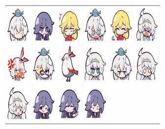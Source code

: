<table border="0">
  <tr>
    <td align="center">
      <img src="../../image/HONKAI3-Star/HONKAI3-Star_1.gif" height="120" width="120" />
    </td>
    <td align="center">
      <img src="../../image/HONKAI3-Star/HONKAI3-Star_10.gif" height="120" width="120" />
    </td>
    <td align="center">
      <img src="../../image/HONKAI3-Star/HONKAI3-Star_11.gif" height="120" width="120" />
    </td>
    <td align="center">
      <img src="../../image/HONKAI3-Star/HONKAI3-Star_12.gif" height="120" width="120" />
    </td>
    <td align="center">
      <img src="../../image/HONKAI3-Star/HONKAI3-Star_13.gif" height="120" width="120" />
    </td>
    <td align="center">
      <img src="../../image/HONKAI3-Star/HONKAI3-Star_14.gif" height="120" width="120" />
    </td>
  </tr>
  <tr>
    <td align="center">
      <img src="../../image/HONKAI3-Star/HONKAI3-Star_15.gif" height="120" width="120" />
    </td>
    <td align="center">
      <img src="../../image/HONKAI3-Star/HONKAI3-Star_16.gif" height="120" width="120" />
    </td>
    <td align="center">
      <img src="../../image/HONKAI3-Star/HONKAI3-Star_2.gif" height="120" width="120" />
    </td>
    <td align="center">
      <img src="../../image/HONKAI3-Star/HONKAI3-Star_3.gif" height="120" width="120" />
    </td>
    <td align="center">
      <img src="../../image/HONKAI3-Star/HONKAI3-Star_4.gif" height="120" width="120" />
    </td>
    <td align="center">
      <img src="../../image/HONKAI3-Star/HONKAI3-Star_5.gif" height="120" width="120" />
    </td>
  </tr>
  <tr>
    <td align="center">
      <img src="../../image/HONKAI3-Star/HONKAI3-Star_6.gif" height="120" width="120" />
    </td>
    <td align="center">
      <img src="../../image/HONKAI3-Star/HONKAI3-Star_7.gif" height="120" width="120" />
    </td>
    <td align="center">
      <img src="../../image/HONKAI3-Star/HONKAI3-Star_8.gif" height="120" width="120" />
    </td>
    <td align="center">
      <img src="../../image/HONKAI3-Star/HONKAI3-Star_9.gif" height="120" width="120" />
    </td>
  </tr>
</table>
